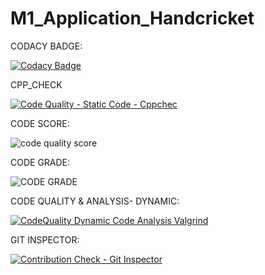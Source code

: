 # M1_Application_Handcricket

CODACY BADGE:

[![Codacy Badge](https://app.codacy.com/project/badge/Grade/774b84e2ea63482d959d583d4fe06042)](https://www.codacy.com/gh/Gulshan-J/M1_Application_Handcricket/dashboard?utm_source=github.com&amp;utm_medium=referral&amp;utm_content=Gulshan-J/M1_Application_Handcricket&amp;utm_campaign=Badge_Grade)

CPP_CHECK

[![Code Quality - Static Code - Cppchec](https://github.com/Gulshan-J/M1_Application_Handcricket/actions/workflows/c-cpp.yml/badge.svg)](https://github.com/Gulshan-J/M1_Application_Handcricket/actions/workflows/c-cpp.yml)

CODE SCORE:

![code quality score](https://api.codiga.io/project/29954/score/svg)

CODE GRADE:

![CODE GRADE](https://api.codiga.io/project/29954/status/svg)


CODE QUALITY & ANALYSIS- DYNAMIC:

[![CodeQuality Dynamic Code Analysis Valgrind](https://github.com/Gulshan-J/M1_Application_Handcricket/actions/workflows/valgrind.yml/badge.svg)](https://github.com/Gulshan-J/M1_Application_Handcricket/actions/workflows/valgrind.yml)

GIT INSPECTOR:


[![Contribution Check - Git Inspector](https://github.com/Gulshan-J/M1_Application_Handcricket/actions/workflows/gitinspector.yml/badge.svg)](https://github.com/Gulshan-J/M1_Application_Handcricket/actions/workflows/gitinspector.yml)









